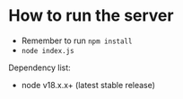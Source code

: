 # How to run the server
- Remember to run `npm install`
- `node index.js`

Dependency list:
- node v18.x.x+ (latest stable release)
